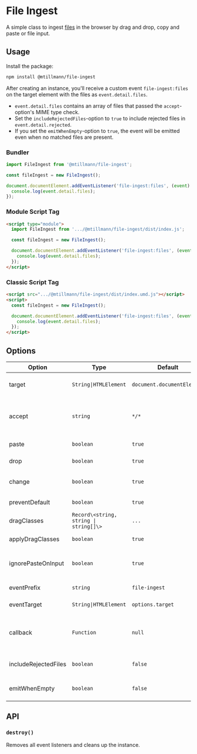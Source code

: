 # File Ingest

A simple class to ingest [files](https://developer.mozilla.org/en-US/docs/Web/API/File) in the browser by drag and drop, copy and paste or file input.

## Usage

Install the package:

```bash
npm install @mtillmann/file-ingest
```

After creating an instance, you'll receive a custom event `file-ingest:files` on the target element with the files as `event.detail.files`. 

- `event.detail.files` contains an array of files that passed the `accept`-option's MIME type check. 
- Set the `includeRejectedFiles`-option to `true` to include rejected files in `event.detail.rejected`. 
- If you set the `emitWhenEmpty`-option to `true`, the event will be emitted even when no matched files are present.

### Bundler

```javascript
import FileIngest from '@mtillmann/file-ingest';

const fileIngest = new FileIngest();

document.documentElement.addEventListener('file-ingest:files', (event) => {
  console.log(event.detail.files);
});
```

### Module Script Tag

```html
<script type="module">
  import FileIngest from '.../@mtillmann/file-ingest/dist/index.js';

  const fileIngest = new FileIngest();

  document.documentElement.addEventListener('file-ingest:files', (event) => {
    console.log(event.detail.files);
  });
</script>
```

### Classic Script Tag

```html
<script src=".../@mtillmann/file-ingest/dist/index.umd.js"></script>
<script>
  const fileIngest = new FileIngest();

  document.documentElement.addEventListener('file-ingest:files', (event) => {
    console.log(event.detail.files);
  });
</script>
```



## Options

| Option | Type | Default | Description |
| --- | --- | --- | --- |
| target | `String\|HTMLElement` | `document.documentElement` | Element or Selector String to attach the events to |
| accept | `string` | `*/*` | List of MIME types that are accepted by the instance. Supports wildcard subtypes (e.g. `image/*`) |
| paste | `boolean` | `true` | Enable or disable paste events |
| drop | `boolean` | `true` | Enable or disable drop events |
| change | `boolean` | `true` | Enable or disable change-events on `[type=file]`-inputs |
| preventDefault | `boolean` | `true` | Prevent the default behavior of the events |
| dragClasses | `Record\<string, string \| string[]\>` | `...` | Classes to add and remove on drag events |
| applyDragClasses | `boolean` | `true` | Apply drag classes to the target element |
| ignorePasteOnInput | `boolean` | `true` | Ignore paste events on input, textarea and `[contenteditable=true]`-elements |
| eventPrefix | `string` | `file-ingest` | Prefix for the custom events |
| eventTarget | `String\|HTMLElement` | `options.target` | Element to dispatch the custom events on |
| callback | `Function` | `null` | Callback function to call in addition to events - receives the content of `event.detail` as argument |
| includeRejectedFiles | `boolean` | `false` | Include rejected files in the event detail - useful for error messages etc. |
| emitWhenEmpty | `boolean` | `false` | Emit event even when no (matched) files are present |


## API

### `destroy()`

Removes all event listeners and cleans up the instance.